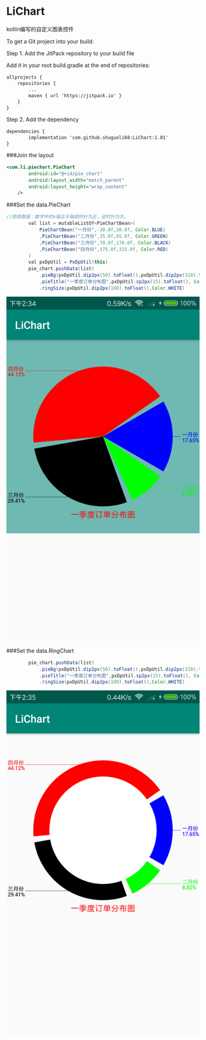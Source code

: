 # LiChart
kotlin编写的自定义图表控件

To get a Git project into your build:

Step 1. Add the JitPack repository to your build file

Add it in your root build.gradle at the end of repositories:

	allprojects {
		repositories {
			...
			maven { url 'https://jitpack.io' }
		}
	}
  
Step 2. Add the dependency

	dependencies {
	        implementation 'com.github.shuguoli68:LiChart:1.01'
	}

###Join the layout
```xml
<com.li.piechart.PieChart
        android:id="@+id/pie_chart"
        android:layout_width="match_parent"
        android:layout_height="wrap_content"
    />  
```
###Set the data.PieChart
```java
//图表数据：数学中的x轴正半轴顺时针为正，逆时针为负。
        val list = mutableListOf<PieChartBean>(
            PieChartBean("一月份",-30.0f,30.0f, Color.BLUE)
            ,PieChartBean("二月份",35.0f,65.0f, Color.GREEN)
            ,PieChartBean("三月份",70.0f,170.0f, Color.BLACK)
            ,PieChartBean("四月份",175.0f,325.0f, Color.RED)
        )
        val pxDpUtil = PxDpUtil(this)
        pie_chart.pushData(list)
            .pieBg(pxDpUtil.dip2px(50).toFloat(),pxDpUtil.dip2px(310).toFloat())
            .pieTitle("一季度订单分布图",pxDpUtil.sp2px(15).toFloat(), Color.RED)
            .ringSize(pxDpUtil.dip2px(100).toFloat(),Color.WHITE)  
```
![mahua](https://github.com/shuguoli68/LiChart/blob/master/Screenshots/Screenshot_2018-12-25-14-34-33-363_com.li.lichart.png)

###Set the data.RingChart
```java
        pie_chart.pushData(list)
            .pieBg(pxDpUtil.dip2px(50).toFloat(),pxDpUtil.dip2px(310).toFloat())
            .pieTitle("一季度订单分布图",pxDpUtil.sp2px(15).toFloat(), Color.RED)
            .ringSize(pxDpUtil.dip2px(100).toFloat(),Color.WHITE)
```
![mahua](https://github.com/shuguoli68/LiChart/blob/master/Screenshots/Screenshot_2018-12-25-14-35-03-773_com.li.lichart.png)
	

